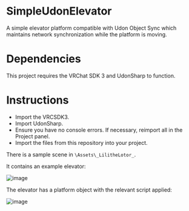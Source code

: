 # SimpleUdonElevator
A simple elevator platform compatible with Udon Object Sync which maintains network synchronization while the platform is moving.

# Dependencies
This project requires the VRChat SDK 3 and UdonSharp to function.

# Instructions
 - Import the VRCSDK3.
 - Import UdonSharp.
 - Ensure you have no console errors. If necessary, reimport all in the Project panel.
 - Import the files from this repository into your project.

There is a sample scene in `\Assets\_LilitheLotor_`.

It contains an example elevator:

![image](https://user-images.githubusercontent.com/1637212/158293251-a4e8606d-b88b-4615-a0b1-76506d22f6fe.png)

The elevator has a platform object with the relevant script applied:

![image](https://user-images.githubusercontent.com/1637212/158292727-10e8585e-bd59-43a6-9032-746349ecd0ff.png)
